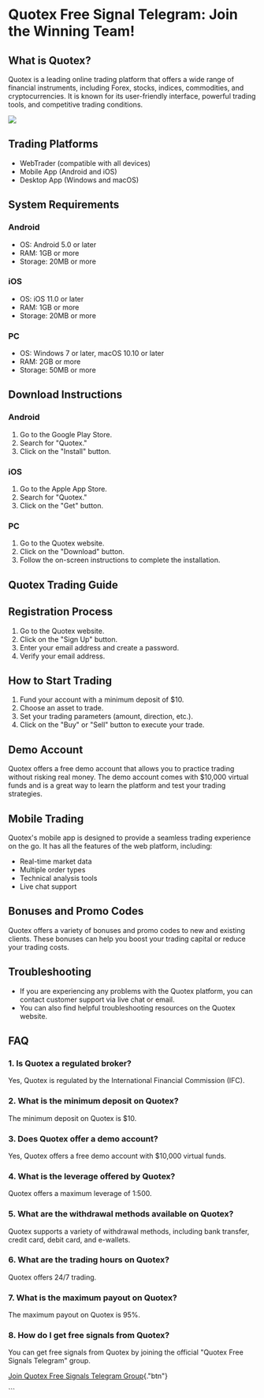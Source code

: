 # Quotex Free Signal Telegram: Join the Winning Team!

## What is Quotex?

Quotex is a leading online trading platform that offers a wide range of
financial instruments, including Forex, stocks, indices, commodities,
and cryptocurrencies. It is known for its user-friendly interface,
powerful trading tools, and competitive trading conditions.

[![](https://static.quotex.io/files/8_en/300_250.jpg)](https://traff.sbs/brokerqxsignupf)

## Trading Platforms

-   WebTrader (compatible with all devices)
-   Mobile App (Android and iOS)
-   Desktop App (Windows and macOS)

## System Requirements

### Android

-   OS: Android 5.0 or later
-   RAM: 1GB or more
-   Storage: 20MB or more

### iOS

-   OS: iOS 11.0 or later
-   RAM: 1GB or more
-   Storage: 20MB or more

### PC

-   OS: Windows 7 or later, macOS 10.10 or later
-   RAM: 2GB or more
-   Storage: 50MB or more

## Download Instructions

### Android

1.  Go to the Google Play Store.
2.  Search for "Quotex."
3.  Click on the "Install" button.

### iOS

1.  Go to the Apple App Store.
2.  Search for "Quotex."
3.  Click on the "Get" button.

### PC

1.  Go to the Quotex website.
2.  Click on the "Download" button.
3.  Follow the on-screen instructions to complete the installation.

## Quotex Trading Guide

## Registration Process

1.  Go to the Quotex website.
2.  Click on the "Sign Up" button.
3.  Enter your email address and create a password.
4.  Verify your email address.

## How to Start Trading

1.  Fund your account with a minimum deposit of \$10.
2.  Choose an asset to trade.
3.  Set your trading parameters (amount, direction, etc.).
4.  Click on the "Buy" or "Sell" button to execute your
    trade.

## Demo Account

Quotex offers a free demo account that allows you to practice trading
without risking real money. The demo account comes with \$10,000 virtual
funds and is a great way to learn the platform and test your trading
strategies.

## Mobile Trading

Quotex\'s mobile app is designed to provide a seamless trading
experience on the go. It has all the features of the web platform,
including:

-   Real-time market data
-   Multiple order types
-   Technical analysis tools
-   Live chat support

## Bonuses and Promo Codes

Quotex offers a variety of bonuses and promo codes to new and existing
clients. These bonuses can help you boost your trading capital or reduce
your trading costs.

## Troubleshooting

-   If you are experiencing any problems with the Quotex platform, you
    can contact customer support via live chat or email.
-   You can also find helpful troubleshooting resources on the Quotex
    website.

## FAQ

### 1. Is Quotex a regulated broker?

Yes, Quotex is regulated by the International Financial Commission
(IFC).

### 2. What is the minimum deposit on Quotex?

The minimum deposit on Quotex is \$10.

### 3. Does Quotex offer a demo account?

Yes, Quotex offers a free demo account with \$10,000 virtual funds.

### 4. What is the leverage offered by Quotex?

Quotex offers a maximum leverage of 1:500.

### 5. What are the withdrawal methods available on Quotex?

Quotex supports a variety of withdrawal methods, including bank
transfer, credit card, debit card, and e-wallets.

### 6. What are the trading hours on Quotex?

Quotex offers 24/7 trading.

### 7. What is the maximum payout on Quotex?

The maximum payout on Quotex is 95%.

### 8. How do I get free signals from Quotex?

You can get free signals from Quotex by joining the official "Quotex
Free Signals Telegram" group.

[Join Quotex Free Signals Telegram
Group](\%22https://traff.sbs/brokerqxsignup\%22){."btn"}

\`\`\`

